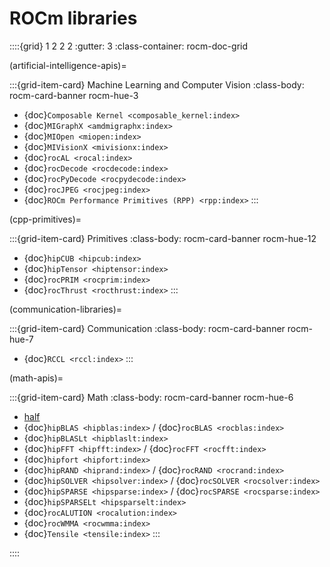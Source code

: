 <head>
  <meta charset="UTF-8">
  <meta name="description" content="ROCm API libraries & tools">
  <meta name="keywords" content="ROCm, API, libraries, tools, artificial intelligence, development,
  Communications, C++ primitives, Fast Fourier transforms, FFTs, random number generators, linear
  algebra, AMD">
</head>

# ROCm libraries

::::{grid} 1 2 2 2
:gutter: 3
:class-container: rocm-doc-grid

(artificial-intelligence-apis)=

:::{grid-item-card} Machine Learning and Computer Vision
:class-body: rocm-card-banner rocm-hue-3

* {doc}`Composable Kernel <composable_kernel:index>`
* {doc}`MIGraphX <amdmigraphx:index>`
* {doc}`MIOpen <miopen:index>`
* {doc}`MIVisionX <mivisionx:index>`
* {doc}`rocAL <rocal:index>`
* {doc}`rocDecode <rocdecode:index>`
* {doc}`rocPyDecode <rocpydecode:index>`
* {doc}`rocJPEG <rocjpeg:index>`
* {doc}`ROCm Performance Primitives (RPP) <rpp:index>`
:::

(cpp-primitives)=

:::{grid-item-card} Primitives
:class-body: rocm-card-banner rocm-hue-12

* {doc}`hipCUB <hipcub:index>`
* {doc}`hipTensor <hiptensor:index>`
* {doc}`rocPRIM <rocprim:index>`
* {doc}`rocThrust <rocthrust:index>`
:::

(communication-libraries)=

:::{grid-item-card} Communication
:class-body: rocm-card-banner rocm-hue-7

* {doc}`RCCL <rccl:index>`
:::

(math-apis)=

:::{grid-item-card} Math
:class-body: rocm-card-banner rocm-hue-6

* [half](https://github.com/ROCm/half)
* {doc}`hipBLAS <hipblas:index>` / {doc}`rocBLAS <rocblas:index>`
* {doc}`hipBLASLt <hipblaslt:index>`
* {doc}`hipFFT <hipfft:index>` / {doc}`rocFFT <rocfft:index>`
* {doc}`hipfort <hipfort:index>`
* {doc}`hipRAND <hiprand:index>` / {doc}`rocRAND <rocrand:index>`
* {doc}`hipSOLVER <hipsolver:index>` / {doc}`rocSOLVER <rocsolver:index>`
* {doc}`hipSPARSE <hipsparse:index>` / {doc}`rocSPARSE <rocsparse:index>`
* {doc}`hipSPARSELt <hipsparselt:index>`
* {doc}`rocALUTION <rocalution:index>`
* {doc}`rocWMMA <rocwmma:index>`
* {doc}`Tensile <tensile:index>`
:::

::::
